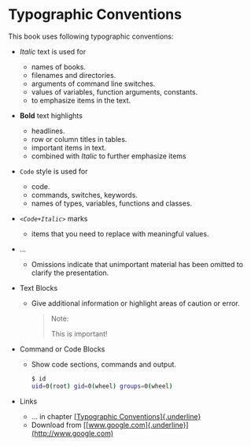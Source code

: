 # Typographic Conventions

This book uses following typographic conventions:

* *Italic* text is used for
    * names of books.
    * filenames and directories.
    * arguments of command line switches.
    * values of variables, function arguments, constants.
    * to emphasize items in the text.
* **Bold** text highlights
    * headlines.
    * row or column titles in tables.
    * important items in text.
    * combined with *Italic* to further emphasize items 
* `Code` style is used for
    * code.
    * commands, switches, keywords.
    * names of types, variables, functions and classes.
* *`<Code+Italic>`* marks
    * items that you need to replace with meaningful values.
* ...
    * Omissions indicate that unimportant material has been omitted to clarify the presentation.
* Text Blocks
    * Give additional information or highlight areas of caution or error.
  
      > Note:<br> 
      > 
      > This is important! 

* Command or Code Blocks
    * Show code sections, commands and output. 

        ```bash
        $ id 
        uid=0(root) gid=0(wheel) groups=0(wheel)
        ```
* Links
    * ... in chapter  [[Typographic Conventions]{.underline}](#typographic-conventions)
    * Download from [[www.google.com]{.underline}](http://www.google.com)

